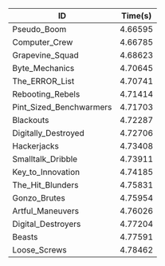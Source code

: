 |ID|Time(s)|
|-|-|
|Pseudo_Boom|4.66595|
|Computer_Crew|4.66785|
|Grapevine_Squad|4.68623|
|Byte_Mechanics|4.70645|
|The_ERROR_List|4.70741|
|Rebooting_Rebels|4.71414|
|Pint_Sized_Benchwarmers|4.71703|
|Blackouts|4.72287|
|Digitally_Destroyed|4.72706|
|Hackerjacks|4.73408|
|Smalltalk_Dribble|4.73911|
|Key_to_Innovation|4.74185|
|The_Hit_Blunders|4.75831|
|Gonzo_Brutes|4.75954|
|Artful_Maneuvers|4.76026|
|Digital_Destroyers|4.77204|
|Beasts|4.77591|
|Loose_Screws|4.78462|
